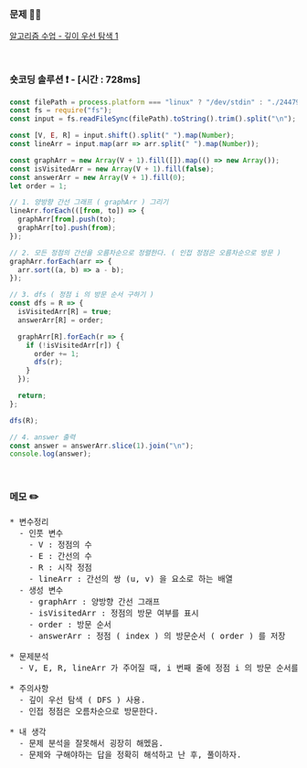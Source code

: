 ### 문제 🤨❔

[알고리즘 수업 - 깊이 우선 탐색 1](https://www.acmicpc.net/problem/24479)

<br>

### 숏코딩 솔루션 ❗️ - [시간 : 728ms]

```js
const filePath = process.platform === "linux" ? "/dev/stdin" : "./24479.txt";
const fs = require("fs");
const input = fs.readFileSync(filePath).toString().trim().split("\n");

const [V, E, R] = input.shift().split(" ").map(Number);
const lineArr = input.map(arr => arr.split(" ").map(Number));

const graphArr = new Array(V + 1).fill([]).map(() => new Array());
const isVisitedArr = new Array(V + 1).fill(false);
const answerArr = new Array(V + 1).fill(0);
let order = 1;

// 1. 양방향 간선 그래프 ( graphArr ) 그리기
lineArr.forEach(([from, to]) => {
  graphArr[from].push(to);
  graphArr[to].push(from);
});

// 2. 모든 정점의 간선을 오름차순으로 정렬한다. ( 인접 정점은 오름차순으로 방문 )
graphArr.forEach(arr => {
  arr.sort((a, b) => a - b);
});

// 3. dfs ( 정점 i 의 방문 순서 구하기 )
const dfs = R => {
  isVisitedArr[R] = true;
  answerArr[R] = order;

  graphArr[R].forEach(r => {
    if (!isVisitedArr[r]) {
      order += 1;
      dfs(r);
    }
  });

  return;
};

dfs(R);

// 4. answer 출력
const answer = answerArr.slice(1).join("\n");
console.log(answer);
```

<br>

### 메모 ✏️

<pre>
* 변수정리
  - 인풋 변수
    - V : 정점의 수 
    - E : 간선의 수
    - R : 시작 정점
    - lineArr : 간선의 쌍 (u, v) 을 요소로 하는 배열
  - 생성 변수
    - graphArr : 양방향 간선 그래프
    - isVisitedArr : 정점의 방문 여부를 표시
    - order : 방문 순서 
    - answerArr : 정점 ( index ) 의 방문순서 ( order ) 를 저장

* 문제분석
  - V, E, R, lineArr 가 주어질 때, i 번째 줄에 정점 i 의 방문 순서를 출력하라.

* 주의사항
  - 깊이 우선 탐색 ( DFS ) 사용.
  - 인접 정점은 오름차순으로 방문한다.

* 내 생각
  - 문제 분석을 잘못해서 굉장히 해멨음.
  - 문제와 구해야하는 답을 정확히 해석하고 난 후, 풀이하자.
</pre>
